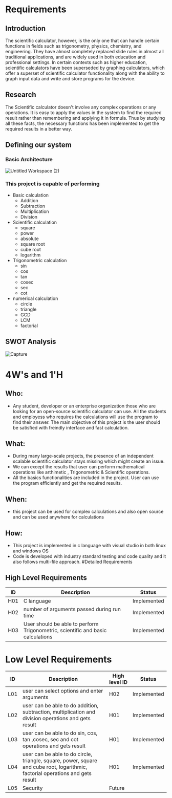 # Requirements
## Introduction
The scientific calculator, however, is the only one that can handle certain functions in fields such as trigonometry, physics, chemistry, and engineering. They have almost completely replaced slide rules in almost all traditional applications, and are widely used in both education and professional settings. In certain contexts such as higher education, scientific calculators have been superseded by graphing calculators, which offer a superset of scientific calculator functionality along with the ability to graph input data and write and store programs for the device.
## Research
The Scientific calculator doesn't involve any complex operations or any operations. It is easy to apply the values in the system to find the required result rather than remembering and applying it in formula. Thus by studying all these facts, the necessary functions has been implemented to get the required results in a better way.
## Defining our system
### Basic Architecture
![Untitled Workspace (2)](https://user-images.githubusercontent.com/86213638/125479071-fb62a34c-fc60-4009-8147-3496225da862.png)
### This project is capable of performing
* Basic calculation
  * Addition
  * Subtraction
  * Multiplication
  * Division 
* Scientific calculation
  * square
  * power
  * absolute
  * square root
  * cube root
  * logarithm
* Trigonometric calculation
  * sin
  * cos
  * tan
  * cosec
  * sec
  * cot
* numerical calculation
  * circle
  * triangle
  * GCD
  * LCM
  * factorial
## SWOT Analysis
![Capture](https://user-images.githubusercontent.com/86213638/125482458-1ca14d60-70b0-477b-822e-dfb0df47f935.PNG)

# 4W's and 1'H
## Who:
* Any student, developer or an enterprise organization those who are looking for an open-source scientific calculator can use. All the students and employess who requires the calculations will use the program to find their answer. The main objective of this project is the user should be satisfied with freindly interface and fast calculation.
## What:
* During many large-scale projects, the presence of an independent scalable scientific calculator stays missing which might create an issue.
* We can except the results that user can perform mathematical operations like arthimetic , Trigonometric & Scientific operations.
* All the basics functionalities are included in the project. User can use the program efficiently and get the required results.
## When:
* this project can be used for complex calculations and also open source and can be used anywhere for calculations
## How:
* This project is implemented in c language with visual studio in both linux and windows OS
* Code is developed with industry standard testing and code quality and it also follows multi-file approach.
#Detailed Requirements
## High Level Requirements
| ID | Description | Status |
| --- | --- | --- |
| H01 | C language | Implemented|
| H02 | number of arguments passed during run time | Implemented |
| H03 | User should be able to perform Trigonometric, scientific and basic calculations | Implemented |

# Low Level Requirements 
| ID | Description | High level ID | Status |
| --- | --- | --- | --- |
| L01 | user can select options and enter arguments | H02 | Implemented
| L02 | user can be able to do addition, subtraction, multiplication and division operations and gets result | H01 | Implemented |
| L03 | user can be able to do sin, cos, tan ,cosec, sec and cot operations and gets result | H01 | Implemented |
| L04 | user can be able to do circle, triangle, square, power, square and cube root, logarithmic, factorial operations and gets result | H01 | Implemented |
| L05 | Security | Future |
